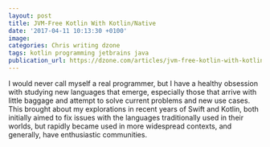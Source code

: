 ```yaml
---
layout: post
title: JVM-Free Kotlin With Kotlin/Native
date: '2017-04-11 10:13:30 +0100'
image:
categories: Chris writing dzone
tags: kotlin programming jetbrains java
publication_url: https://dzone.com/articles/jvm-free-kotlin-with-kotlinnative
---
```


I would never call myself a real programmer, but I have a healthy obsession with studying new languages that emerge, especially those that arrive with little baggage and attempt to solve current problems and new use cases. This brought about my explorations in recent years of Swift and Kotlin, both initially aimed to fix issues with the languages traditionally used in their worlds, but rapidly became used in more widespread contexts, and generally, have enthusiastic communities.
